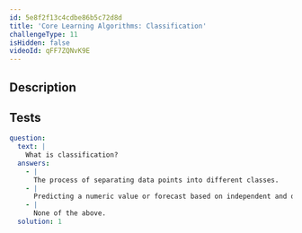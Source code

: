 ```yaml
---
id: 5e8f2f13c4cdbe86b5c72d8d
title: 'Core Learning Algorithms: Classification'
challengeType: 11
isHidden: false
videoId: qFF7ZQNvK9E
---
```


## Description

<section id='description'>
</section>

## Tests

<section id='tests'>

```yml
question:
  text: |
    What is classification?
  answers:
    - |
      The process of separating data points into different classes.
    - |
      Predicting a numeric value or forecast based on independent and dependent variables.
    - |
      None of the above.
  solution: 1
```

</section>
